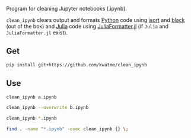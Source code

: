 Program for cleaning Jupyter notebooks (.ipynb).

`clean_ipynb` clears output and formats [Python](https://www.python.org) code using [isort](https://github.com/timothycrosley/isort) and [black](https://github.com/ambv/black) (out of the box) and [Julia](https://julialang.org) code using [JuliaFormatter.jl](https://github.com/domluna/JuliaFormatter.jl) (if `Julia` and `JuliaFormatter.jl` exist).

## Get

```sh
pip install git+https://github.com/kwatme/clean_ipynb
```

## Use

```sh
clean_ipynb a.ipynb
```

```sh
clean_ipynb --overwrite b.ipynb
```

```sh
clean_ipynb *.ipynb
```

```sh
find . -name "*.ipynb" -exec clean_ipynb {} \;
```
